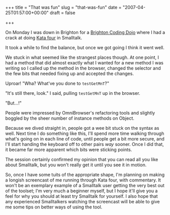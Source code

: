+++
title = "That was fun"
slug = "that-was-fun"
date = "2007-04-25T01:57:00+00:00"
draft = false

+++

On Monday I was down in Brighton for a [Brighton Coding Dojo](http://codingdojo.futureplatforms.com/vqwiki/jsp/Wiki?23-04-2007) where I had a crack at doing [Kata four](http://codekata.pragprog.com/2007/01/kata_four_data_.html) in Smalltalk.

It took a while to find the balance, but once we got going I think it went well.

We stuck in what seemed like the strangest places though. At one point, I had a method that did almost exactly what I wanted for a new method I was writing so I called up the method in the browser, changed the selector and the few bits that needed fixing up and accepted the changes.

Uproar! "Wha? What've you done to `testGetMnT`?"

"It's still there, look." I said, pulling `testGetMnT` up in the browser.

"But...!"

People were impressed by OmniBrowser's refactoring tools and slightly boggled by the sheer number of instance methods on Object.

Because we dived straight in, people got a wee bit stuck on the syntax as well. Next time I do something like this, I'll spend more time walking through what's going on in each line of code, until people get a bit more secure, and I'll start handing the keyboard off to other pairs *way* sooner. Once I did that, it became far more apparent which bits were sticking points.

The session certainly confirmed my opinion that you can read all you like about Smalltalk, but you won't really get it until you see it in motion.

So, once I have some tuits of the appropriate shape, I'm planning on making a longish screencast of me running through Kata four, with commentary. It won't be an exemplary example of a Smalltalk user getting the very best out of the toolset; I'm very much a beginner myself, but I hope it'll give you a feel for why you should at least try Smalltalk for yourself. I also hope that any experienced Smalltalkers watching the screencast will be able to give me some tips on better ways of using the tool.

